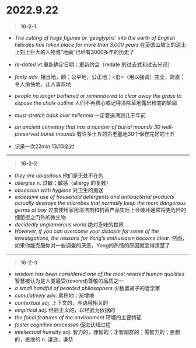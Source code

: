 # 2022.9.22
> **16-2-1**
>
+ *The cutting of huge figures or ‘geoglyphs’ into the earth of English hillsides has taken place for more than 3,000 years* 在英国山坡上的泥土上刻上巨大的人物或“地画”已经有3000多年的历史了

+ *re-dated* vt.重新确定日期；重新约会（redate 的过去式和过去分词）

+ *fairly adv*. 相当地，颇；公平地，公正地；<旧>（用以强调）完全，简直；令人愉快地，让人喜欢地
+ *people no longer bothered or remembered to clear away the grass to expose the chalk outline* 人们不再费心或记得清除草地露出粉笔的轮廓
+ *must stretch back over millennia* 一定要追溯到几千年前
+ *an ancient cemetery that has a number of burial mounds 30 well-preserved burial mounds* 有许多土丘的古老墓地30个保存完好的土丘
+ 记录一次22min 13/13全对
---
> **16-2-2**
>
+ *they are ubiquitous* 他们是无处不在的
+ *allergies*  n. 过敏；敏感（allergy 的复数）
+ *obsession with hygiene* 对卫生的痴迷
+ *excessive use of household detergents and antibacterial products actually destroys the microbes that normally keep the more dangerous germs at bay* 过度使用家用清洁剂和抗菌产品实际上会破坏通常将更危险的细菌拒之门外的微生物
+ *decidedly unglamorous world* 绝对乏味的世界
+ *However, if you can overcome your distaste for some of the investigations, the reasons for Yong’s enthusiasm become clear*. 然而，如果你能克服你对一些调查的厌恶，Yong的热情的原因就变得清楚了
---
> **16-2-3**
>
+ *wisdom has been considered one of the most revered human qualities* 智慧被认为是人类最受(revered)尊敬的品质之一
+ *a small handful of bearded philosophers* 少数留胡子的哲学家
+ *cumulatively* adv. 累积地；渐增地
+ *contextual* adj. 上下文的，与语境相关的
+ *empirical* adj. 经验主义的，以经验为依据的
+ *the focal features of the environment* 环境的主要特征
+ *foster cognitive processes* 促进认知过程
+ *intellectual humility* adj. 智力的，理智的；才智超群的；需智力的；思想的，思维的 n. 谦逊，谦恭












